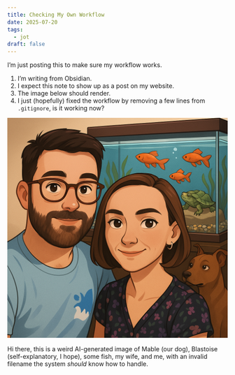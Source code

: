 ```yaml
---
title: Checking My Own Workflow
date: 2025-07-20
tags:
  - jot
draft: false
---
```

I’m just posting this to make sure my workflow works.

1. I’m writing from Obsidian.  
2. I expect this note to show up as a post on my website.  
3. The image below should render.  
4. I just (hopefully) fixed the workflow by removing a few lines from `.gitignore`, is it working now?

![](blastoise-mable-fishes-nyx-me.png)

Hi there, this is a weird AI-generated image of Mable (our dog), Blastoise (self-explanatory, I hope), some fish, my wife, and me, with an invalid filename the system *should* know how to handle.